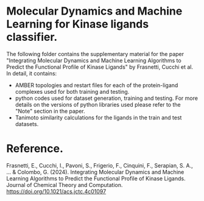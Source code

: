 # Molecular Dynamics and Machine Learning for Kinase ligands classifier.
The following folder contains the supplementary material for the paper "Integrating Molecular Dynamics and Machine Learning Algorithms to Predict the Functional Profile of Kinase Ligands" by Frasnetti, Cucchi et al.
In detail, it contains:
- AMBER topologies and restart files for each of the protein-ligand complexes used for both training and testing.
- python codes used for dataset generation, training and testing. For more details on the versions of python libraries used please refer to the "Note" section in the paper.
- Tanimoto similarity calculations for the ligands in the train and test datasets.

# Reference.
Frasnetti, E., Cucchi, I., Pavoni, S., Frigerio, F., Cinquini, F., Serapian, S. A., ... & Colombo, G. (2024). Integrating Molecular Dynamics and Machine Learning Algorithms to Predict the Functional Profile of Kinase Ligands. Journal of Chemical Theory and Computation.
https://doi.org/10.1021/acs.jctc.4c01097
